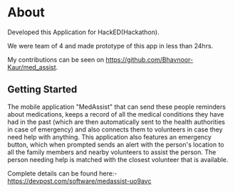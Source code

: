 # About
Developed this Application for HackED(Hackathon).

We were team of 4 and made prototype of this app in less than 24hrs.

My contributions can be seen on https://github.com/Bhavnoor-Kaur/med_assist.

## Getting Started

The mobile application "MedAssist" that can send these people reminders about medications, keeps a record of all the medical conditions they have had in the past (which are then automatically sent to the health authorities in case of emergency) and also connects them to volunteers in case they need help with anything. This application also features an emergency button, which when prompted sends an alert with the person's location to all the family members and nearby volunteers to assist the person. The person needing help is matched with the closest volunteer that is available.

Complete details can be found here:- 
https://devpost.com/software/medassist-uo9avc
